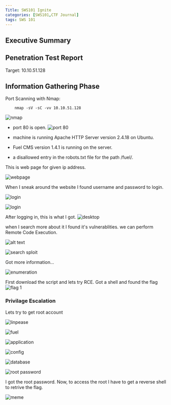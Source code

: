 ```yaml
---
Title: SWS101 Ignite
categories: [SWS101,CTF Journal]
tags: SWS 101
---
```


## Executive Summary



## Penetration Test Report

Target: 10.10.51.128

## Information Gathering Phase

Port Scanning with Nmap:

        nmap -sV -sC -vv 10.10.51.128

![nmap](../assets/ignite/igntenmap.png)

* port 80 is open.
![port 80](../assets/ignite/ignitegoogleport80.png)

* machine is running Apache HTTP Server version 2.4.18 on Ubuntu.
* Fuel CMS version 1.4.1 is running on the server.
*  a disallowed entry in the robots.txt file for the path /fuel/.

This is web page for given ip address.

![webpage](../assets/ignite/ignitewebpage.png)

When I sneak around the website I found username and password to login. 

![login](../assets/ignite/igniteadmid.png)

![login](../assets/ignite/ignitelogin.png)

After logging in, this is what I got.
![desktop](../assets/ignite/ignitedesktop.png)

when I search more about it I found it's vulnerablities.
we can perform Remote Code Execution.

![alt text](../assets/ignite/ignitevuln.png)

![search sploit](../assets/ignite/searchsploit.png)

Got more information...

![enumeration](../assets/ignite/igniteenumeration.png)

First download the script and lets try RCE. 
Got a shell and found the flag
![flag 1](../assets/ignite/flag1.png)


### Privilage Escalation

Lets try to get root account

![linpease](../assets/ignite/linpeas.png)

![fuel](../assets/ignite/ignitefuel.png)

![application](../assets/ignite/igniteapplication.png)

![config](../assets/ignite/igniteconfig.png)

![database](../assets/ignite/ignitedb.png)

![root password](../assets/ignite/rootpsw.png)

I got the root password.
Now, to access the root I have to get a reverse shell to retrive the flag. 

![meme](../assets/ignite/meme.gif)